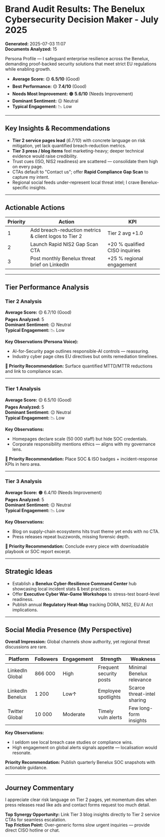 # Brand Audit Results: The Benelux Cybersecurity Decision Maker - July 2025

**Generated:** 2025-07-03 11:07  
**Documents Analyzed:** 15

Persona Profile — I safeguard enterprise resilience across the Benelux, demanding proof-backed security solutions that meet strict EU regulations while enabling growth.

- **Average Score:** 🟡 **6.5/10** (Good)
- **Best Performance:** 🟡 **7.4/10** (Good)
- **Needs Most Improvement:** 🟠 **5.6/10** (Needs Improvement)
- **Dominant Sentiment:** 😐 Neutral
- **Typical Engagement:** 📉 Low

---

## Key Insights & Recommendations

- **Tier 2 service pages lead** (_6.7/10_) with concrete language on risk mitigation, yet lack quantified breach-reduction metrics.
- **Tier 3 press / blog items** feel marketing-heavy; deeper technical evidence would raise credibility.
- Trust cues (ISO, NIS2 readiness) are scattered — consolidate them high on every page.
- CTAs default to "Contact us"; offer **Rapid Compliance Gap Scan** to capture my intent.
- Regional social feeds under-represent local threat intel; I crave Benelux-specific insights.

---

## Actionable Actions

| Priority | Action                                                | KPI                            |
| -------- | ----------------------------------------------------- | ------------------------------ |
| 1        | Add breach-reduction metrics & client logos to Tier 2 | Tier 2 avg +1.0                |
| 2        | Launch Rapid NIS2 Gap Scan CTA                        | +20 % qualified CISO inquiries |
| 3        | Post monthly Benelux threat brief on LinkedIn         | +25 % regional engagement      |

---

## Tier Performance Analysis

### Tier 2 Analysis

**Average Score:** 🟡 6.7/10 (Good)  
**Pages Analyzed:** 5  
**Dominant Sentiment:** 😐 Neutral  
**Typical Engagement:** 📉 Low

**Key Observations (Persona Voice):**

- AI-for-Security page outlines responsible-AI controls — reassuring.
- Industry cyber page cites EU directives but omits remediation timelines.

**🎯 Priority Recommendation:** Surface quantified MTTD/MTTR reductions and link to compliance scan.

---

### Tier 1 Analysis

**Average Score:** 🟡 6.5/10 (Good)  
**Pages Analyzed:** 5  
**Dominant Sentiment:** 😐 Neutral  
**Typical Engagement:** 📉 Low

**Key Observations:**

- Homepages declare scale (50 000 staff) but hide SOC credentials.
- Corporate responsibility mentions ethics — aligns with my governance lens.

**🎯 Priority Recommendation:** Place SOC & ISO badges + incident-response KPIs in hero area.

---

### Tier 3 Analysis

**Average Score:** 🟠 6.4/10 (Needs Improvement)  
**Pages Analyzed:** 5  
**Dominant Sentiment:** 😐 Neutral  
**Typical Engagement:** 📉 Low

**Key Observations:**

- Blog on supply-chain ecosystems hits trust theme yet ends with no CTA.
- Press releases repeat buzzwords, missing forensic depth.

**🎯 Priority Recommendation:** Conclude every piece with downloadable playbook or SOC report excerpt.

---

## Strategic Ideas

- Establish a **Benelux Cyber-Resilience Command Center** hub showcasing local incident stats & best practices.
- Offer **Executive Cyber War-Game Workshops** to stress-test board-level readiness.
- Publish annual **Regulatory Heat-Map** tracking DORA, NIS2, EU AI Act implications.

---

## Social Media Presence (My Perspective)

**Overall Impression:** Global channels show authority, yet regional threat discussions are rare.

| Platform         | Followers | Engagement | Strength                | Weakness                    |
| ---------------- | --------- | ---------- | ----------------------- | --------------------------- |
| LinkedIn Global  | 866 000   | High       | Frequent security posts | Minimal Benelux relevance   |
| LinkedIn Benelux | 1 200     | Low↑       | Employee spotlights     | Scarce threat-intel sharing |
| Twitter Global   | 10 000    | Moderate   | Timely vuln alerts      | Few long-form insights      |

**Key Observations:**

- I seldom see local breach case studies or compliance wins.
- High engagement on global alerts signals appetite — localisation would resonate.

**Priority Recommendation:** Publish quarterly Benelux SOC snapshots with actionable guidance.

---

## Journey Commentary

I appreciate clear risk language on Tier 2 pages, yet momentum dies when press releases read like ads and contact forms request too much detail.

**Top Synergy Opportunity:** Link Tier 3 blog insights directly to Tier 2 service CTAs for seamless escalation.  
**Top Friction Point:** Over-generic forms slow urgent inquiries — provide direct CISO hotline or chat.
